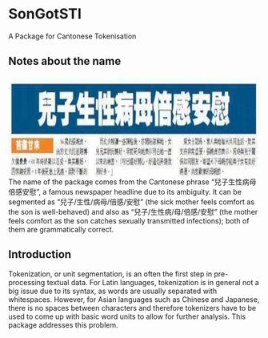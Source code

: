 

# SonGotSTI
A Package for Cantonese Tokenisation

## Notes about the name
<img src="man/figures/SonGotSTI.jpg" align="right" height="200" />

The name of the package comes from the Cantonese phrase “兒子生性病母倍感安慰”, a famous newspaper headline due to its ambiguity. It can be segmented as “兒子/生性/病母/倍感/安慰” (the sick mother feels comfort as the son is well-behaved) and also as “兒子/生性病/母/倍感/安慰” (the mother feels comfort as the son catches sexually transmitted infections); both of them are grammatically correct.

## Introduction
Tokenization, or unit segmentation, is an often the first step in pre-processing textual data. For Latin languages, tokenization is in general not a big issue due to its syntax, as words are usually separated with whitespaces. However, for Asian languages such as Chinese and Japanese, there is no spaces between characters and therefore tokenizers have to be used to come up with basic word units to allow for further analysis. This package addresses this problem.

